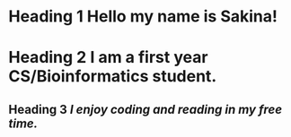 # Heading 1 Hello my name is Sakina!

# Heading 2 I am a first year CS/Bioinformatics student.

## Heading 3 *I enjoy coding and reading in my free time.*
